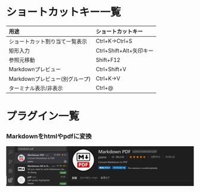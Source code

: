 # ショートカットキー一覧
|用途|ショートカットキー|
|:--|:--|
|ショートカット割り当て一覧表示|Ctrl+K→Ctrl+S|
|矩形入力|Ctrl+Shift+Alt+矢印キー|
|参照元移動|Shift+F12|
|Markdownプレビュー|Ctrl+Shift+V|
|Markdownプレビュー(別グループ)|Ctrl+K→V|
|ターミナル表示/非表示|Ctrl+@|
# プラグイン一覧
### Markdownをhtmlやpdfに変換
![画像](./img/vscode-001.png)
